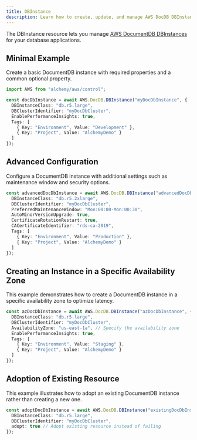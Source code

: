 ```yaml
---
title: DBInstance
description: Learn how to create, update, and manage AWS DocDB DBInstances using Alchemy Cloud Control.
---
```



The DBInstance resource lets you manage [AWS DocumentDB DBInstances](https://docs.aws.amazon.com/docdb/latest/userguide/) for your database applications.

## Minimal Example

Create a basic DocumentDB instance with required properties and a common optional property.

```ts
import AWS from "alchemy/aws/control";

const docDbInstance = await AWS.DocDB.DBInstance("myDocDbInstance", {
  DBInstanceClass: "db.r5.large",
  DBClusterIdentifier: "myDocDbCluster",
  EnablePerformanceInsights: true,
  Tags: [
    { Key: "Environment", Value: "Development" },
    { Key: "Project", Value: "AlchemyDemo" }
  ]
});
```

## Advanced Configuration

Configure a DocumentDB instance with additional settings such as maintenance window and security options.

```ts
const advancedDocDbInstance = await AWS.DocDB.DBInstance("advancedDocDbInstance", {
  DBInstanceClass: "db.r5.2xlarge",
  DBClusterIdentifier: "myDocDbCluster",
  PreferredMaintenanceWindow: "Mon:00:00-Mon:00:30",
  AutoMinorVersionUpgrade: true,
  CertificateRotationRestart: true,
  CACertificateIdentifier: "rds-ca-2019",
  Tags: [
    { Key: "Environment", Value: "Production" },
    { Key: "Project", Value: "AlchemyDemo" }
  ]
});
```

## Creating an Instance in a Specific Availability Zone

This example demonstrates how to create a DocumentDB instance in a specific availability zone to optimize latency.

```ts
const azDocDbInstance = await AWS.DocDB.DBInstance("azDocDbInstance", {
  DBInstanceClass: "db.r5.large",
  DBClusterIdentifier: "myDocDbCluster",
  AvailabilityZone: "us-east-1a", // Specify the availability zone
  EnablePerformanceInsights: true,
  Tags: [
    { Key: "Environment", Value: "Staging" },
    { Key: "Project", Value: "AlchemyDemo" }
  ]
});
```

## Adoption of Existing Resource

This example illustrates how to adopt an existing DocumentDB instance rather than creating a new one.

```ts
const adoptDocDbInstance = await AWS.DocDB.DBInstance("existingDocDbInstance", {
  DBInstanceClass: "db.r5.large",
  DBClusterIdentifier: "myDocDbCluster",
  adopt: true // Adopt existing resource instead of failing
});
```
